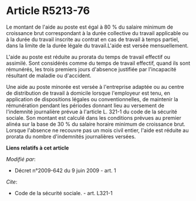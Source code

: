 # Article R5213-76

Le montant de l'aide au poste est égal à 80 % du salaire minimum de croissance brut correspondant à la durée collective du
travail applicable ou à la durée du travail inscrite au contrat en cas de travail à temps partiel, dans la limite de la durée
légale du travail.L'aide est versée mensuellement.

L'aide au poste est réduite au prorata du temps de travail effectif ou assimilé. Sont considérés comme du temps de travail
effectif, quand ils sont rémunérés, les trois premiers jours d'absence justifiée par l'incapacité résultant de maladie ou
d'accident. 

Une aide au poste minorée est versée à l'entreprise adaptée ou au centre de distribution de travail à domicile lorsque
l'employeur est tenu, en application de dispositions légales ou conventionnelles, de maintenir la rémunération pendant les
périodes donnant lieu au versement de l'indemnité journalière prévue à l'article L. 321-1 du code de la sécurité sociale. Son
montant est calculé dans les conditions prévues au premier alinéa sur la base de 30 % du salaire horaire minimum de
croissance brut. Lorsque l'absence ne recouvre pas un mois civil entier, l'aide est réduite au prorata du nombre d'indemnités
journalières versées.

**Liens relatifs à cet article**

_Modifié par_:

  - Décret n°2009-642 du 9 juin 2009 - art. 1

_Cite_:

  - Code de la sécurité sociale. - art. L321-1
